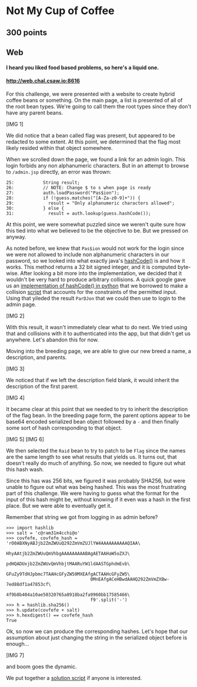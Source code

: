 # Not My Cup of Coffee
## 300 points
## Web

#### I heard you liked food based problems, so here's a liquid one.
#### http://web.chal.csaw.io:8616

For this challenge, we were presented with a website to create hybrid coffee
beans or something. On the main page, a list is presented of all of the root
bean types. We're going to call them the root types since they don't have any
parent beans.

[IMG 1]

We did notice that a bean called flag was present, but appeared to be redacted
to some extent. At this point, we determined that the flag most likely resided
within that object somewhere. 

When we scrolled down the page, we found a link for an admin login. This login
forbids any non alphanumeric characters. But in an attempt to browse to 
`/admin.jsp` directly, an error was thrown:

```
25:           String result;
26:           // NOTE: Change $ to s when page is ready
27:           auth.loadPassword("Pas$ion");
28:           if (!guess.matches("[A-Za-z0-9]+")) {
29:             result = "Only alphanumeric characters allowed";
30:           } else {
31:             result = auth.lookup(guess.hashCode());
```

At this point, we were somewhat puzzled since we weren't quite sure how this 
tied into what we believed to be the objective to be. But we pressed on anyway.

As noted before, we knew that `Pas$ion` would not work for the login since we
were not allowed to include non alphanumeric characters in our password, so we
looked into what exactly java's [hashCode()](https://en.wikipedia.org/wiki/Java_hashCode()) is and how it works. 
This method returns a 32 bit signed integer, and it is computed byte-wise.
After looking a bit more into the implementation, we decided that it wouldn't 
be very hard to produce arbitrary collisions. A quick google gave us an
[implementation of hashCode() in python](https://gist.github.com/hanleybrand/5224673) that we borrowed to make a collision
[script](/hascode_collider.py) that accounts for the constraints of the permitted 
input. Using that yileded the result `ParDJon` that we could then use to login
to the admin page.

[IMG 2]

With this result, it wasn't immediately clear what to do next. We tried using
that and collisions with it to authenticated into the app, but that didn't
get us anywhere. Let's abandon this for now.

Moving into the breeding page, we are able to give our new breed a name, a
description, and parents. 

[IMG 3]

We noticed that if we left the description field blank, it would inherit the
description of the first parent. 

[IMG 4]

It became clear at this point that we needed to try to inherit the description
of the flag bean. In the breeding page form, the parent options appear to be
base64 encoded serialized bean object followed by a `-` and then finally some 
sort of hash corresponding to that object. 

[IMG 5]
[IMG 6]

We then selected the `Raid` bean to try to patch to be `Flag` since the names
are the same length to see what results that yields us. It turns out, that
doesn't really do much of anything. So now, we needed to figure out what this
hash wash.

Since this has was 256 bits, we figured it was probably SHA256, but were unable
to figure out what was being hashed. This was the most frustrating part of this
challenge. We were having to guess what the format for the input of this hash
might be, without knowing if it even was a hash in the first place. But we were
able to eventually get it.

Remember that string we got from logging in as admin before?

```
>>> import hashlib
>>> salt = 'c@ram31m4cchi@o'
>>> covfefe, covfefe_hash = 'rO0ABXNyABJjb2ZmZWUuQ292ZmVmZUJlYW4AAAAAAAAAAQIAA\
                                HhyAAtjb2ZmZWUuQmVhbgAAAAAAAAABAgAETAAHaW5oZXJ\
                                pdHQADUxjb2ZmZWUvQmVhbjtMAARuYW1ldAASTGphdmEvb\
                                GFuZy9TdHJpbmc7TAAHcGFyZW50MXEAfgACTAAHcGFyZW5\
                                0MnEAfgACeHBwdAAHQ292ZmVmZXBw-7ed88df1a47853cf\
                                4f9b8b404a10ae50320765a8918ba2fa9960bb17585466\
                                f9'.split('-')
>>> h = hashlib.sha256()
>>> h.update(covfefe + salt)
>>> h.hexdigest() == covfefe_hash
True
```

Ok, so now we can produce the corresponding hashes. Let's hope that our 
assumption about just changing the string in the serialized object before is
enough...

[IMG 7]

and boom goes the dynamic.

We put together a [solution script](/win.py) if anyone is interested.
